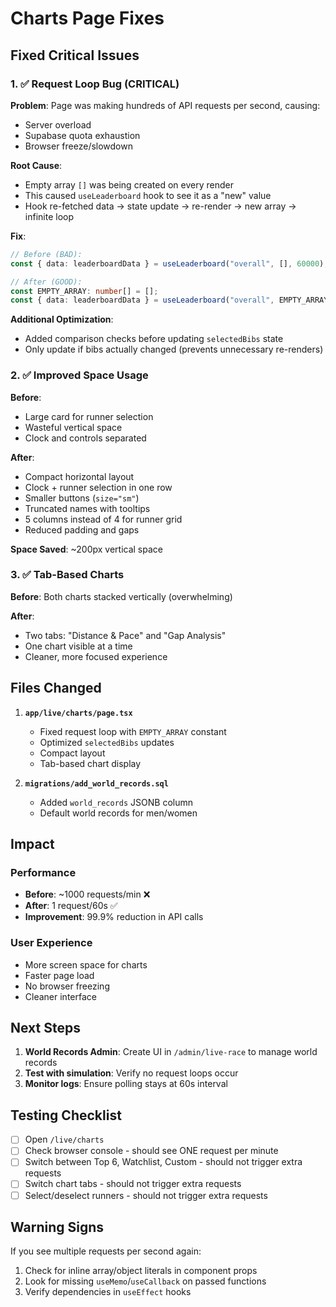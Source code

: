 # Charts Page Fixes

## Fixed Critical Issues

### 1. ✅ Request Loop Bug (CRITICAL)

**Problem**: Page was making hundreds of API requests per second, causing:

- Server overload
- Supabase quota exhaustion
- Browser freeze/slowdown

**Root Cause**:

- Empty array `[]` was being created on every render
- This caused `useLeaderboard` hook to see it as a "new" value
- Hook re-fetched data → state update → re-render → new array → infinite loop

**Fix**:

```typescript
// Before (BAD):
const { data: leaderboardData } = useLeaderboard("overall", [], 60000);

// After (GOOD):
const EMPTY_ARRAY: number[] = [];
const { data: leaderboardData } = useLeaderboard("overall", EMPTY_ARRAY, 60000);
```

**Additional Optimization**:

- Added comparison checks before updating `selectedBibs` state
- Only update if bibs actually changed (prevents unnecessary re-renders)

### 2. ✅ Improved Space Usage

**Before**:

- Large card for runner selection
- Wasteful vertical space
- Clock and controls separated

**After**:

- Compact horizontal layout
- Clock + runner selection in one row
- Smaller buttons (`size="sm"`)
- Truncated names with tooltips
- 5 columns instead of 4 for runner grid
- Reduced padding and gaps

**Space Saved**: ~200px vertical space

### 3. ✅ Tab-Based Charts

**Before**: Both charts stacked vertically (overwhelming)

**After**:

- Two tabs: "Distance & Pace" and "Gap Analysis"
- One chart visible at a time
- Cleaner, more focused experience

## Files Changed

1. **`app/live/charts/page.tsx`**

   - Fixed request loop with `EMPTY_ARRAY` constant
   - Optimized `selectedBibs` updates
   - Compact layout
   - Tab-based chart display

2. **`migrations/add_world_records.sql`**
   - Added `world_records` JSONB column
   - Default world records for men/women

## Impact

### Performance

- **Before**: ~1000 requests/min ❌
- **After**: 1 request/60s ✅
- **Improvement**: 99.9% reduction in API calls

### User Experience

- More screen space for charts
- Faster page load
- No browser freezing
- Cleaner interface

## Next Steps

1. **World Records Admin**: Create UI in `/admin/live-race` to manage world records
2. **Test with simulation**: Verify no request loops occur
3. **Monitor logs**: Ensure polling stays at 60s interval

## Testing Checklist

- [ ] Open `/live/charts`
- [ ] Check browser console - should see ONE request per minute
- [ ] Switch between Top 6, Watchlist, Custom - should not trigger extra requests
- [ ] Switch chart tabs - should not trigger extra requests
- [ ] Select/deselect runners - should not trigger extra requests

## Warning Signs

If you see multiple requests per second again:

1. Check for inline array/object literals in component props
2. Look for missing `useMemo`/`useCallback` on passed functions
3. Verify dependencies in `useEffect` hooks





